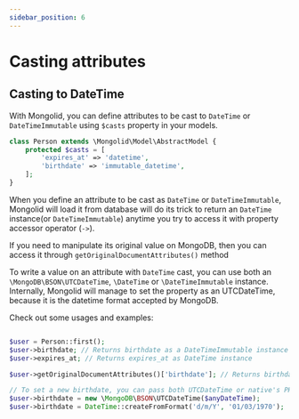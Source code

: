 ```yaml
---
sidebar_position: 6
---
```


# Casting attributes

## Casting to DateTime


With Mongolid, you can define attributes to be cast to `DateTime` or `DateTimeImmutable` using `$casts` property in your models. 

```php
class Person extends \Mongolid\Model\AbstractModel {
    protected $casts = [
        'expires_at' => 'datetime',
        'birthdate' => 'immutable_datetime',        
    ];
}
```

When you define an attribute to be cast as `DateTime` or `DateTimeImmutable`, Mongolid will load it from database will do its trick to return an `DateTime` instance(or `DateTimeImmutable`)  anytime you try to access it with property accessor operator (`->`).

If you need to manipulate its original value on MongoDB, then you can access it through `getOriginalDocumentAttributes()` method

To write a value on an attribute with `DateTime` cast, you can use both an `\MongoDB\BSON\UTCDateTime`, `\DateTime` or `\DateTimeImmutable` instance.
Internally, Mongolid will manage to set the property as an UTCDateTime, because it is the datetime format accepted by MongoDB.

Check out some usages and examples:

```php

$user = Person::first();
$user->birthdate; // Returns birthdate as a DateTimeImmutable instance
$user->expires_at; // Returns expires_at as DateTime instance

$user->getOriginalDocumentAttributes()['birthdate']; // Returns birthdate as an \MongoDB\BSON\UTCDateTime instance

// To set a new birthdate, you can pass both UTCDateTime or native's PHP DateTime
$user->birthdate = new \MongoDB\BSON\UTCDateTime($anyDateTime);
$user->birthdate = DateTime::createFromFormat('d/m/Y', '01/03/1970');


```

